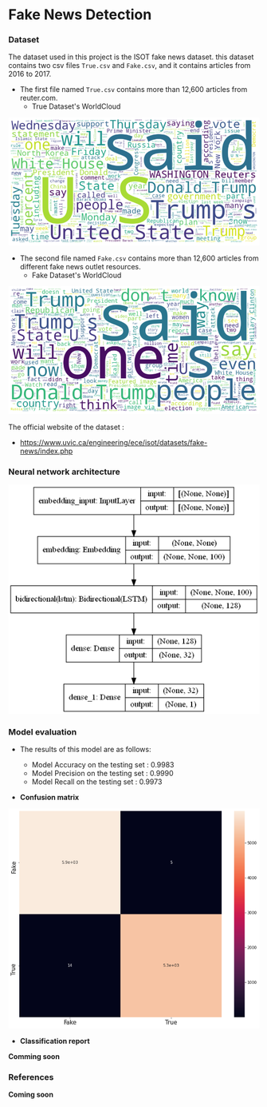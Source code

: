 # Fake News Detection
### Dataset
The dataset used in this project is the ISOT fake news dataset. this dataset contains two  csv files `True.csv` and `Fake.csv`, and it contains articles from 2016 to 2017.
* The first file named `True.csv` contains more than 12,600 articles from reuter.com.
  - True Dataset's WorldCloud


![WorldCloud1](https://github.com/MouadNid01/FakeNewsDetection/blob/main/True%20dataset's%20world%20cloud.png?raw=true)
* The second file named `Fake.csv` contains more than 12,600 articles from different fake news outlet resources.
  - Fake Dataset's WorldCloud


![WorldCloud2](https://github.com/MouadNid01/FakeNewsDetection/blob/main/fake%20dataset's%20world%20cloud.png?raw=true)


The official website of the dataset :
  - https://www.uvic.ca/engineering/ece/isot/datasets/fake-news/index.php

### Neural network architecture

![Architecture](https://github.com/MouadNid01/FakeNewsDetection/blob/main/model_schema.png?raw=true)

### Model evaluation
* The results of this model are as follows:
  - Model Accuracy on the testing set : 0.9983
  - Model Precision on the testing set : 0.9990
  - Model Recall on the testing set :  0.9973

* **Confusion matrix**

![matrix](https://github.com/MouadNid01/FakeNewsDetection/blob/main/Confusion_matrix.png?raw=true)

* **Classification report** 

**Comming soon**
### References

**Coming soon**